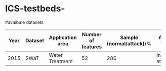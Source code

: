 # ICS-testbeds-

#avaibale datasets

Year  | Dataset  | Application area  | Number of features  |Sample (normal/attack)/% | Attack Type  | Data Size  | Data format  | Data set publicly available  
--- | --- | --- | --- |--- |--- |--- |--- |--- 
2015 | SWaT  | Water Treatment  | 52  | 286 | Injection attack  | 285 | CSV | https://itrust.sutd.edu.sg/itrust-labs_datasets/dataset_info/ 
